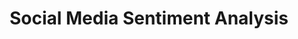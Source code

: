 ---
title: Social Media Sentiment Analysis
description: Employed NLP techniques to analyze customer sentiment across social media platforms.
image: https://images.unsplash.com/photo-1611926653458-09294b3142bf?q=80&w=2070
tags:
  - Python
  - NLP
  - Sentiment Analysis
category: machine-learning
slug: sentiment-analysis
github: https://github.com/alhatsaurabh/sentiment-analysis
liveDemo: https://example.com/sentiment-demo
--- 